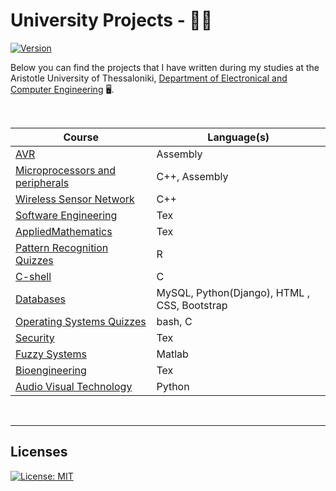 # University Projects - 👨‍🎓
[![Version](https://img.shields.io/badge/version-0.1.0-yellow.svg)](https://bitbucket.org/lbesson/ansi-colors)

Below you can find the projects that I have written during my studies at the Aristotle University of Thessaloniki, 
[Department of Electronical and Computer Engineering](http://ee.auth.gr/en) 🖥️. 

<br>

| Course  |  Language(s) |
| ------------- | ------------- |
| [AVR](https://github.com/imanousar/University_Projects/tree/master/AVR)| Assembly |
| [Microprocessors and peripherals](https://github.com/imanousar/University_Projects/tree/master/Microprocessors%20and%20peripherals/Traffic%20Lights%20Assembly%20AVR)| C++, Assembly|
|[Wireless Sensor Network](https://github.com/imanousar/University_Projects/tree/master/Wireless%20Sensor%20Network)|C++|
|[Software Engineering](https://github.com/imanousar/University_Projects/tree/master/Software%20Engineering)|Tex|
|[AppliedMathematics](https://github.com/imanousar/University_Projects/tree/master/AppliedMathematics)|Tex|
|[Pattern Recognition Quizzes](https://github.com/imanousar/University_Projects/tree/master/Pattern%20Recognition)|R|
|[C-shell](https://github.com/imanousar/C-Shell)|C|
|[Databases](https://github.com/imanousar/GitInsightsDB)|MySQL, Python(Django), HTML , CSS, Bootstrap|
|[Operating Systems Quizzes](https://github.com/imanousar/University_Projects/tree/master/Operating%20Systems)|bash, C|
|[Security](https://github.com/imanousar/University_Projects/tree/master/Security)| Tex | Matlab |
|[Fuzzy Systems](https://github.com/imanousar/University_Projects/tree/master/Fuzzy%20Systems)| Matlab|
|[Bioengineering](https://github.com/imanousar/University_Projects/tree/master/Bioengineering)| Tex |
|[Audio Visual Technology](https://github.com/imanousar/Automatic-Subtitles-Synchronization)| Python|



<br>

---

## Licenses

[![License: MIT](https://img.shields.io/badge/License-MIT-blue.svg)](https://github.com/imanousar/University-Projects/blob/master/LICENSE)
